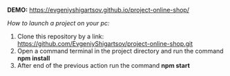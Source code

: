 **DEMO:** https://evgeniyshigartsov.github.io/project-online-shop/

_How to launch a project on your pc:_

1. Clone this repository by a link: https://github.com/EvgeniyShigartsov/project-online-shop.git
2. Open a command terminal in the project directory and run the command **npm install**
3. After end of the previous action run the command **npm start**
